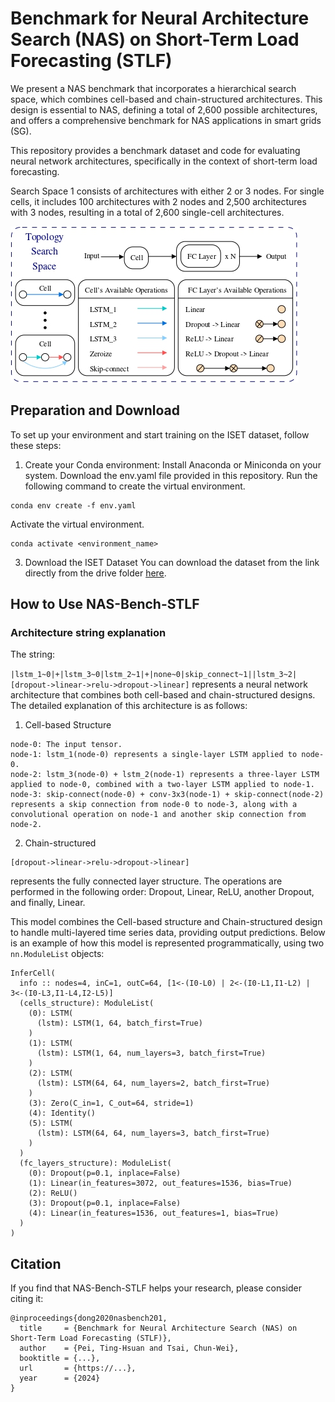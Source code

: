 # Benchmark for Neural Architecture Search (NAS) on Short-Term Load Forecasting (STLF)
We present a NAS benchmark that incorporates a hierarchical search space, which combines cell-based and chain-structured architectures. This design is essential to NAS, defining a total of 2,600 possible architectures, and offers a comprehensive benchmark for NAS applications in smart grids (SG).

This repository provides a benchmark dataset and code for evaluating neural network architectures, specifically in the context of short-term load forecasting.

Search Space 1 consists of architectures with either 2 or 3 nodes. For single cells, it includes 100 architectures with 2 nodes and 2,500 architectures with 3 nodes, resulting in a total of 2,600 single-cell architectures.

![image](https://github.com/tinghsuan1214/Benchmark/blob/main/Figure/search_space.jpg)
## Preparation and Download
To set up your environment and start training on the ISET dataset, follow these steps:
1. Create your Conda environment:
   Install Anaconda or Miniconda on your system.
   Download the env.yaml file provided in this repository.
   Run the following command to create the virtual environment.
```
conda env create -f env.yaml
```
   Activate the virtual environment.
```
conda activate <environment_name>
```
3. Download the ISET Dataset
   You can download the dataset from the link directly from the drive folder [here]([https://drive.google.com/drive/folders/1e633nQBwTdWP2EkYC2D-zKKId8hh7DIK](https://drive.google.com/drive/folders/1e633nQBwTdWP2EkYC2D-zKKId8hh7DIK)).
   
## How to Use NAS-Bench-STLF
### Architecture string explanation

The string:

`|lstm_1~0|+|lstm_3~0|lstm_2~1|+|none~0|skip_connect~1||lstm_3~2|[dropout->linear->relu->dropout->linear]`
represents a neural network architecture that combines both cell-based and chain-structured designs. The detailed explanation of this architecture is as follows:

1. Cell-based Structure
```
node-0: The input tensor.
node-1: lstm_1(node-0) represents a single-layer LSTM applied to node-0.
node-2: lstm_3(node-0) + lstm_2(node-1) represents a three-layer LSTM applied to node-0, combined with a two-layer LSTM applied to node-1.
node-3: skip-connect(node-0) + conv-3x3(node-1) + skip-connect(node-2) represents a skip connection from node-0 to node-3, along with a convolutional operation on node-1 and another skip connection from node-2.
```
2. Chain-structured
```
[dropout->linear->relu->dropout->linear]
```
represents the fully connected layer structure. The operations are performed in the following order: Dropout, Linear, ReLU, another Dropout, and finally, Linear.

This model combines the Cell-based structure and Chain-structured design to handle multi-layered time series data, providing output predictions. Below is an example of how this model is represented programmatically, using two `nn.ModuleList` objects:

```
InferCell(
  info :: nodes=4, inC=1, outC=64, [1<-(I0-L0) | 2<-(I0-L1,I1-L2) | 3<-(I0-L3,I1-L4,I2-L5)]
  (cells_structure): ModuleList(
    (0): LSTM(
      (lstm): LSTM(1, 64, batch_first=True)
    )
    (1): LSTM(
      (lstm): LSTM(1, 64, num_layers=3, batch_first=True)
    )
    (2): LSTM(
      (lstm): LSTM(64, 64, num_layers=2, batch_first=True)
    )
    (3): Zero(C_in=1, C_out=64, stride=1)
    (4): Identity()
    (5): LSTM(
      (lstm): LSTM(64, 64, num_layers=3, batch_first=True)
    )
  )
  (fc_layers_structure): ModuleList(
    (0): Dropout(p=0.1, inplace=False)
    (1): Linear(in_features=3072, out_features=1536, bias=True)
    (2): ReLU()
    (3): Dropout(p=0.1, inplace=False)
    (4): Linear(in_features=1536, out_features=1, bias=True)
  )
)
```
## Citation
If you find that NAS-Bench-STLF helps your research, please consider citing it:
```
@inproceedings{dong2020nasbench201,
  title     = {Benchmark for Neural Architecture Search (NAS) on Short-Term Load Forecasting (STLF)},
  author    = {Pei, Ting-Hsuan and Tsai, Chun-Wei},
  booktitle = {...},
  url       = {https://...},
  year      = {2024}
}
```
